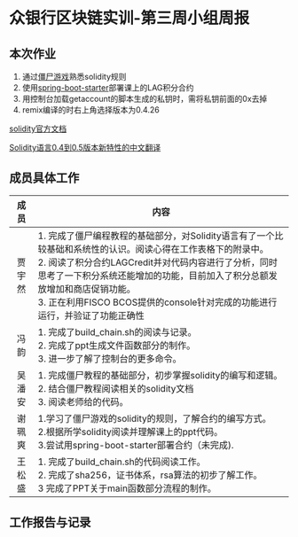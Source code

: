 # 众银行区块链实训-第三周小组周报
## 本次作业
1. 通过[僵尸游戏][1]熟悉solidity规则 
1. 使用[spring-boot-starter][2]部署课上的LAG积分合约
1. 用控制台加载getaccount的脚本生成的私钥时，需将私钥前面的0x去掉
1. remix编译的时右上角选择版本为0.4.26

[solidity官方文档](https://solidity.readthedocs.io/en/v0.5.9/)

[Solidity语言0.4到0.5版本新特性的中文翻译](https://zhuanlan.zhihu.com/p/54169418)

[1]: https://cryptozombies.io/en/lesson "jiangshi"
[2]: https://github.com/FISCO-BCOS/spring-boot-starter/blob/master/doc/README_CN.md "Spring Boot"

## 成员具体工作
成员|内容
:----:|---
贾宇然|1. 完成了僵尸编程教程的基础部分，对Solidity语言有了一个比较基础和系统性的认识。阅读心得在工作表格下的附录中。<br />2. 阅读了积分合约LAGCredit并对代码内容进行了分析，同时思考了一下积分系统还能增加的功能，目前加入了积分总额发放增加和商店促销功能。<br /> 3. 正在利用FISCO BCOS提供的console针对完成的功能进行运行，并验证了功能正确性
冯韵|1. 完成了build_chain.sh的阅读与记录。<br />2. 完成了ppt生成文件函数部分的制作。<br />3. 进一步了解了控制台的更多命令。
吴潘安|1. 完成僵尸教程的基础部分，初步掌握solidity的编写和逻辑。<br />2. 结合僵尸教程阅读相关的solidity文档<br />3. 阅读老师给的代码。
谢珮爽|1.学习了僵尸游戏的solidity的规则，了解合约的编写方式。<br />2.根据所学solidity阅读并理解课上的ppt代码。<br />3.尝试用spring-boot-starter部署合约（未完成).                                                           
王松盛|1. 完成了build_chain.sh的代码阅读工作。<br />2. 完成了sha256，证书体系，rsa算法的初步了解工作。<br />3 完成了PPT关于main函数部分流程的制作。

## 工作报告与记录








